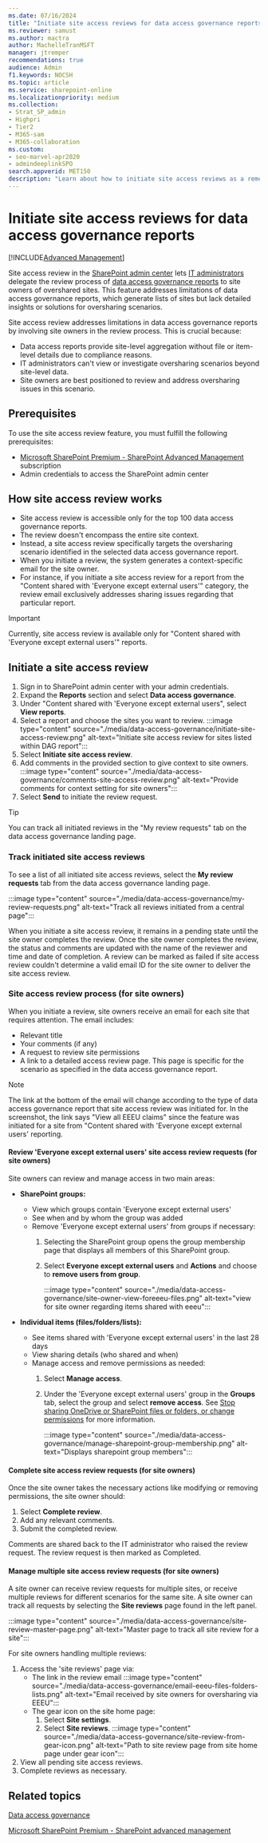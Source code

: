```yaml
---
ms.date: 07/16/2024
title: "Initiate site access reviews for data access governance reports"
ms.reviewer: samust
ms.author: mactra
author: MachelleTranMSFT
manager: jtremper
recommendations: true
audience: Admin
f1.keywords: NOCSH
ms.topic: article
ms.service: sharepoint-online
ms.localizationpriority: medium
ms.collection:  
- Strat_SP_admin
- Highpri
- Tier2
- M365-sam
- M365-collaboration
ms.custom:
- seo-marvel-apr2020
- admindeeplinkSPO
search.appverid: MET150
description: "Learn about how to initiate site access reviews as a remedial action for data access governance for SharePoint sites."
---
```


# Initiate site access reviews for data access governance reports

[!INCLUDE[Advanced Management](includes/advanced-management.md)]

Site access review in the [SharePoint admin center](https://go.microsoft.com/fwlink/?linkid=2185219) lets [IT administrators](/microsoft-365/admin/add-users/assign-admin-roles) delegate the review process of [data access governance reports](data-access-governance-reports.md) to site owners of overshared sites. This feature addresses limitations of data access governance reports, which generate lists of sites but lack detailed insights or solutions for oversharing scenarios.

Site access review addresses limitations in data access governance reports by involving site owners in the review process. This is crucial because:

- Data access reports provide site-level aggregation without file or item-level details due to compliance reasons.
- IT administrators can't view or investigate oversharing scenarios beyond site-level data.
- Site owners are best positioned to review and address oversharing issues in this scenario.

## Prerequisites

To use the site access review feature, you must fulfill the following prerequisites:

- [Microsoft SharePoint Premium - SharePoint Advanced Management](advanced-management.md) subscription
- Admin credentials to access the SharePoint admin center

## How site access review works

- Site access review is accessible only for the top 100 data access governance reports.
- The review doesn't encompass the entire site context.
- Instead, a site access review specifically targets the oversharing scenario identified in the selected data access governance report.
- When you initiate a review, the system generates a context-specific email for the site owner.
- For instance, if you initiate a site access review for a report from the "Content shared with 'Everyone except external users'" category, the review email exclusively addresses sharing issues regarding that particular report.

> [!IMPORTANT]
> Currently, site access review is available only for "Content shared with 'Everyone except external users'" reports.

## Initiate a site access review

1. Sign in to SharePoint admin center with your admin credentials.
1. Expand the **Reports** section and select **Data access governance**.
1. Under "Content shared with 'Everyone except external users", select **View reports**.
1. Select a report and choose the sites you want to review.
    :::image type="content" source="./media/data-access-governance/initiate-site-access-review.png" alt-text="Initiate site access review for sites listed within DAG report":::
1. Select **Initiate site access review**.
1. Add comments in the provided section to give context to site owners.
    :::image type="content" source="./media/data-access-governance/comments-site-access-review.png" alt-text="Provide comments for context setting for site owners":::
1. Select **Send** to initiate the review request.

> [!TIP]
> You can track all initiated reviews in the "My review requests" tab on the data access governance landing page.

### Track initiated site access reviews

To see a list of all initiated site access reviews, select the **My review requests** tab from the data access governance landing page.

:::image type="content" source="./media/data-access-governance/my-review-requests.png" alt-text="Track all reviews initiated from a central page":::

When you initiate a site access review, it remains in a pending state until the site owner completes the review. Once the site owner completes the review, the status and comments are updated with the name of the reviewer and time and date of completion. A review can be marked as failed if site access review couldn't determine a valid email ID for the site owner to deliver the site access review.

### Site access review process (for site owners)

When you initiate a review, site owners receive an email for each site that requires attention. The email includes:

- Relevant title
- Your comments (if any)
- A request to review site permissions
- A link to a detailed access review page. This page is specific for the scenario as specified in the data access governance report.

> [!NOTE]
> The link at the bottom of the email will change according to the type of data access governance report that site access review was initiated for. In the screenshot, the link says "View all EEEU claims" since the feature was initiated for a site from "Content shared with 'Everyone except external users' reporting.

#### Review 'Everyone except external users' site access review requests (for site owners)

Site owners can review and manage access in two main areas:

- **SharePoint groups:**
  - View which groups contain 'Everyone except external users'
  - See when and by whom the group was added
  - Remove 'Everyone except external users' from groups if necessary:
    1. Selecting the SharePoint group opens the group membership page that displays all members of this SharePoint group.
    2. Select **Everyone except external users** and **Actions** and choose to **remove users from group**.

        :::image type="content" source="./media/data-access-governance/site-owner-view-foreeeu-files.png" alt-text="view for site owner regarding items shared with eeeu":::

- **Individual items (files/folders/lists):**
  - See items shared with 'Everyone except external users' in the last 28 days
  - View sharing details (who shared and when)
  - Manage access and remove permissions as needed:
    1. Select **Manage access**.
    1. Under the 'Everyone except external users' group in the **Groups** tab, select the group and select **remove access**. See [Stop sharing OneDrive or SharePoint files or folders, or change permissions](https://support.microsoft.com/office/stop-sharing-onedrive-or-sharepoint-files-or-folders-or-change-permissions-0a36470f-d7fe-40a0-bd74-0ac6c1e13323) for more information.

        :::image type="content" source="./media/data-access-governance/manage-sharepoint-group-membership.png" alt-text="Displays sharepoint group members":::

#### Complete site access review requests (for site owners)

Once the site owner takes the necessary actions like modifying or removing permissions, the site owner should:

1. Select **Complete review**.
2. Add any relevant comments.
3. Submit the completed review.

Comments are shared back to the IT administrator who raised the review request. The review request is then marked as Completed.

#### Manage multiple site access review requests (for site owners)

A site owner can receive review requests for multiple sites, or receive multiple reviews for different scenarios for the same site. A site owner can track all requests by selecting the **Site reviews** page found in the left panel.

:::image type="content" source="./media/data-access-governance/site-review-master-page.png" alt-text="Master page to track all site review for a site":::

For site owners handling multiple reviews:

1. Access the 'site reviews' page via:
    - The link in the review email
        :::image type="content" source="./media/data-access-governance/email-eeeu-files-folders-lists.png" alt-text="Email received by site owners for oversharing via EEEU":::
    - The gear icon on the site home page:
        1. Select **Site settings**.
        1. Select **Site reviews**.
        :::image type="content" source="./media/data-access-governance/site-review-from-gear-icon.png" alt-text="Path to site review page from site home page under gear icon":::
1. View all pending site access reviews.
1. Complete reviews as necessary.

## Related topics

[Data access governance](data-access-governance-reports.md)

[Microsoft SharePoint Premium - SharePoint advanced management](advanced-management.md)

